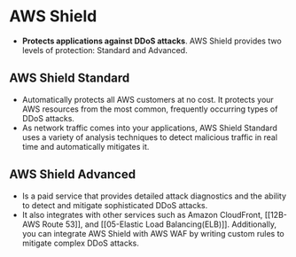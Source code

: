 # AWS Shield
- **Protects applications against DDoS attacks**. AWS Shield provides two levels of protection: Standard and Advanced.

## AWS Shield Standard
- Automatically protects all AWS customers at no cost. It protects your AWS resources from the most common, frequently occurring types of DDoS attacks.
- As network traffic comes into your applications, AWS Shield Standard uses a variety of analysis techniques to detect malicious traffic in real time and automatically mitigates it.

## AWS Shield Advanced
- Is a paid service that provides detailed attack diagnostics and the ability to detect and mitigate sophisticated DDoS attacks.
- It also integrates with other services such as Amazon CloudFront, [[12B-AWS Route 53]], and [[05-Elastic Load Balancing(ELB)]]. Additionally, you can integrate AWS Shield with AWS WAF by writing custom rules to mitigate complex DDoS attacks.